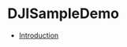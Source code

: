 # DJISampleDemo

- [Introduction](https://developer.dji.com/mobile-sdk/documentation/introduction/index.html)
